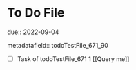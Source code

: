 # To Do File

due:: 2022-09-04

metadatafield:: todoTestFile_671_90

- [ ] Task of todoTestFile_671 1 [[Query me]]
